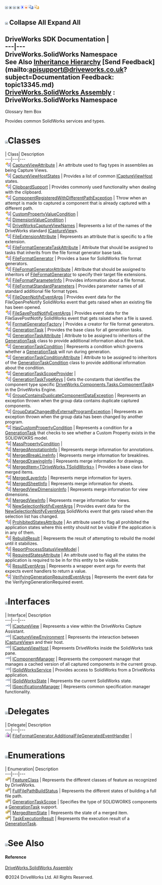 ![](dotnetimages/collapse.gif) ![](dotnetimages/expand.gif) ![](dotnetimages/collapse.gif) ![](dotnetimages/expand.gif) ![](dotnetimages/drpdown.gif) ![](dotnetimages/drpdown_orange.gif) ![](dotnetimages/copycode.gif) ![](dotnetimages/copycodeHighlight.gif)

![](dotnetimages/collapse.gif) Collapse All Expand All  
---  
DriveWorks SDK Documentation  |   
---|---  
DriveWorks.SolidWorks Namespace   
See Also [Inheritance Hierarchy](topic13346.md) [Send Feedback](mailto:apisupport@driveworks.co.uk?subject=Documentation Feedback: topic13345.md)  
[DriveWorks.SolidWorks Assembly](topic13342.md) : DriveWorks.SolidWorks Namespace  
---  
  
Glossary Item Box

Provides common SolidWorks services and types. 

# ![](dotnetimages/collapse.gif)Classes

| Class| Description  
---|---|---  
![Class](dotnetimages/Class.gif)| [CaptureViewAttribute](topic13455.md) | An attribute used to flag types in assemblies as being Capture Views.  
![Class](dotnetimages/Class.gif)| [CaptureViewHostStates](topic13474.md) | Provides a list of common [ICaptureViewHost](topic13363.md) states.  
![Class](dotnetimages/Class.gif)| [ClipboardSupport](topic13507.md) | Provides commonly used functionality when dealing with the clipboard.  
![Class](dotnetimages/Class.gif)| [ComponentRegisteredWithDifferentPathException](topic13517.md) | Throw when an attempt is made to captured a component that is already captured with a different path.  
![Class](dotnetimages/Class.gif)| [CustomPropertyValueCondition](topic13527.md) |   
![Class](dotnetimages/Class.gif)| [DimensionValueCondition](topic13536.md) |   
![Class](dotnetimages/Class.gif)| [DriveWorksCaptureViewNames](topic13545.md) | Represents a list of the names of the DriveWorks standard [ICaptureView](topic13347.md)s.  
![Class](dotnetimages/Class.gif)| [FileExtensionAttribute](topic13564.md) | Represents an attribute that is specific to a file extension.  
![Class](dotnetimages/Class.gif)| [FileFormatGenerateTaskAttribute](topic13571.md) | Attribute that should be assigned to tasks that inherits from the file format generator base task.  
![Class](dotnetimages/Class.gif)| [FileFormatGenerator](topic13579.md) | Provides a base for SolidWorks file format generators.  
![Class](dotnetimages/Class.gif)| [FileFormatGeneratorAttribute](topic13607.md) | Attribute that should be assigned to inheritors of [FileFormatGenerator](topic13579.md) to specify their target file extensions.  
![Class](dotnetimages/Class.gif)| [FileFormatParameterInfo](topic13615.md) | Provides information about a file format.  
![Class](dotnetimages/Class.gif)| [FileFormatStandardParameters](topic13624.md) | Provides parameter names of all standard additional file format types.  
![Class](dotnetimages/Class.gif)| [FileOpenNotifyEventArgs](topic13653.md) | Provides event data for the FileOpenPreNotify SolidWorks event that gets raised when an existing file has been opened.  
![Class](dotnetimages/Class.gif)| [FileSavePostNotifyEventArgs](topic13661.md) | Provides event data for the FileSavePostNotify SolidWorks event that gets raised when a file is saved.  
![Class](dotnetimages/Class.gif)| [FormatGeneratorFactory](topic13670.md) | Provides a creator for file format generators.  
![Class](dotnetimages/Class.gif)| [GenerationTask](topic13678.md) | Provides the base class for all generation tasks.  
![Class](dotnetimages/Class.gif)| [GenerationTaskAttribute](topic13693.md) | Attribute to be assigned to inheritors of the [GenerationTask](topic13678.md) class to provide additional information about the task.  
![Class](dotnetimages/Class.gif)| [GenerationTaskCondition](topic13707.md) | Represents a condition which governs whether a [GenerationTask](topic13678.md) will run during generation.  
![Class](dotnetimages/Class.gif)| [GenerationTaskConditionAttribute](topic13721.md) | Attribute to be assigned to inheritors of the [GenerationTaskCondition](topic13707.md) class to provide additional information about the condition.  
![Class](dotnetimages/Class.gif)| [GenerationTaskScopeProvider](topic13735.md) |   
![Class](dotnetimages/Class.gif)| [GenerationTaskTypeKeys](topic13743.md) | Gets the constants that identifies the component type specific [DriveWorks.Components.Tasks.ComponentTask](topic6407.md)s in the DriveWorks Engine.  
![Class](dotnetimages/Class.gif)| [GroupContainsDuplicateComponentDataException](topic13754.md) | Represents an exception thrown when the group data contains duplicate captured components.  
![Class](dotnetimages/Class.gif)| [GroupDataChangedByExternalProgramException](topic13763.md) | Represents an exception thrown when the group data has been changed by another program.  
![Class](dotnetimages/Class.gif)| [HasCustomPropertyCondition](topic13772.md) | Represents a condition for a [GenerationTask](topic13678.md) that checks to see whether a Custom Property exists in the SOLIDWOKRS model.  
![Class](dotnetimages/Class.gif)| [MassPropertyCondition](topic13781.md) |   
![Class](dotnetimages/Class.gif)| [MergedAnnotationInfo](topic13790.md) | Represents merge information for annotations.  
![Class](dotnetimages/Class.gif)| [MergedBreakLineInfo](topic13797.md) | Represents merge information for breaklines.  
![Class](dotnetimages/Class.gif)| [MergedDrawingInfo](topic13815.md) | Represents merge information for drawings.  
![Class](dotnetimages/Class.gif)| [MergedItem<TDriveWorks,TSolidWorks>](topic13826.md) | Provides a base class for merged items.  
![Class](dotnetimages/Class.gif)| [MergedLayerInfo](topic13835.md) | Represents merge information for layers.  
![Class](dotnetimages/Class.gif)| [MergedSheetInfo](topic13842.md) | Represents merge information for sheets.  
![Class](dotnetimages/Class.gif)| [MergedViewDimensionInfo](topic13851.md) | Represents merge information for view dimensions.  
![Class](dotnetimages/Class.gif)| [MergedViewInfo](topic13858.md) | Represents merge information for views.  
![Class](dotnetimages/Class.gif)| [NewSelectionNotifyEventArgs](topic13867.md) | Provides event data for the [NewSelectionNotifyEventArgs](topic13867.md) SolidWorks event that gets raised when the selection list has changed.  
![Class](dotnetimages/Class.gif)| [ProhibitedStatesAttribute](topic13875.md) | An attribute used to flag all prohibited the application states where this entity should not be visible if the application is in any of them.  
![Class](dotnetimages/Class.gif)| [RebuildResult](topic13883.md) | Represents the result of attempting to rebuild the model until it stabilizes.  
![Class](dotnetimages/Class.gif)| [ReportProcessStatusViewModel](topic13891.md) |   
![Class](dotnetimages/Class.gif)| [RequiredStatesAttribute](topic13901.md) | An attribute used to flag all the states the application is required to be in for this entity to be visible.  
![Class](dotnetimages/Class.gif)| [ResultEventArgs](topic13909.md) | Represents a wrapper event args for events that expects event handlers to return a value.  
![Class](dotnetimages/Class.gif)| [VerifyingGenerationRequiredEventArgs](topic13917.md) | Represents the event data for the VerifyingGenerationRequired event.  
  
# ![](dotnetimages/collapse.gif)Interfaces

| Interface| Description  
---|---|---  
![Interface](dotnetimages/Interface.gif)| [ICaptureView](topic13347.md) | Represents a view within the DriveWorks Capture Assistant.  
![Interface](dotnetimages/Interface.gif)| [ICaptureViewEnvironment](topic13353.md) | Represents the interaction between [ICaptureView](topic13347.md)s and their host.  
![Interface](dotnetimages/Interface.gif)| [ICaptureViewHost](topic13363.md) | Represents DriveWorks inside the SolidWorks task pane.  
![Interface](dotnetimages/Interface.gif)| [IComponentManager](topic13385.md) | Represents the component manager that manages a cached version of all captured components in the current group.  
![Interface](dotnetimages/Interface.gif)| [ISolidWorksService](topic13411.md) | Provides access to SolidWorks from a DriveWorks application.  
![Interface](dotnetimages/Interface.gif)| [ISolidWorksState](topic13419.md) | Represents the current SolidWorks state.  
![Interface](dotnetimages/Interface.gif)| [ISpecificationsManager](topic13440.md) | Represents common specification manager functionality.  
  
# ![](dotnetimages/collapse.gif)Delegates

| Delegate| Description  
---|---|---  
![Delegate](dotnetimages/Delegate.gif)| [FileFormatGenerator.AdditionalFileGeneratedEventHandler](topic13924.md) |   
  
# ![](dotnetimages/collapse.gif)Enumerations

| Enumeration| Description  
---|---|---  
![Enumeration](dotnetimages/Enumeration.gif)| [FeatureClass](topic13450.md) | Represents the different classes of feature as recognized by DriveWorks.  
![Enumeration](dotnetimages/Enumeration.gif)| [FullFilePathBuildStatus](topic13451.md) | Represents the different states of building a full file path.  
![Enumeration](dotnetimages/Enumeration.gif)| [GenerationTaskScope](topic13452.md) | Specifies the type of SOLIDWORKS components a [GenerationTask](topic13678.md) support.  
![Enumeration](dotnetimages/Enumeration.gif)| [MergedItemState](topic13453.md) | Represents the state of a merged item.  
![Enumeration](dotnetimages/Enumeration.gif)| [TaskExecutionResult](topic13454.md) | Represents the execution result of a [GenerationTask](topic13678.md).  
  
# ![](dotnetimages/collapse.gif)See Also

#### Reference

[DriveWorks.SolidWorks Assembly](topic13342.md)

©2024 DriveWorks Ltd. All Rights Reserved.
